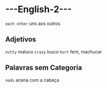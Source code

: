 # ---English-2---

`each other` uns aos outros

## Adjetivos

`nutty` maluco
`crazy` louco
`hurt` ferir, machucar

## Palavras sem Categoria

`nods` acena com a cabeça

